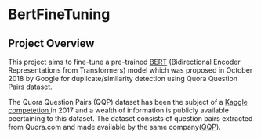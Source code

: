 # BertFineTuning
## Project Overview
This project aims to fine-tune a pre-trained <a href="https://arxiv.org/pdf/1810.04805.pdf">BERT</a> (Bidirectional Encoder Representations from Transformers) model which was proposed in October 2018 by Google for duplicate/similarity detection using Quora Question Pairs dataset. 

The Quora Question Pairs (QQP) dataset has been the subject of a <a href="https://www.kaggle.com/c/quora-question-pairs">Kaggle competetion </a> in 2017 and a wealth of information is publicly available peertaining to this dataset. The dataset consists of question pairs extracted from Quora.com and made available by the same company(<a href="https://www.quora.com/q/quoradata/First-Quora-Dataset-Release-Question-Pairs">QQP</a>).
  




    
    
